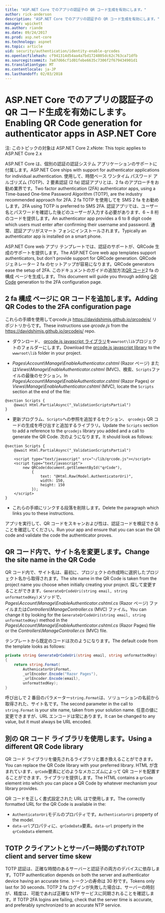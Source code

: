 ```yaml
---
title: "ASP.NET Core でのアプリの認証子の QR コード生成を有効にします。"
author: rick-anderson
description: "ASP.NET Core でのアプリの認証子の QR コード生成を有効にします。"
manager: wpickett
ms.author: riande
ms.date: 09/24/2017
ms.prod: asp.net-core
ms.technology: aspnet
ms.topic: article
uid: security/authentication/identity-enable-qrcodes
ms.openlocfilehash: cf941314d54aa4a7bd1724805dc62c763ca71dfb
ms.sourcegitcommit: 7a87d66cf1d01febe6635c7306f2f679434901d1
ms.translationtype: MT
ms.contentlocale: ja-JP
ms.lasthandoff: 02/03/2018
---
```

# <a name="enabling-qr-code-generation-for-authenticator-apps-in-aspnet-core"></a><span data-ttu-id="dd0ae-103">ASP.NET Core でのアプリの認証子の QR コード生成を有効にします。</span><span class="sxs-lookup"><span data-stu-id="dd0ae-103">Enabling QR Code generation for authenticator apps in ASP.NET Core</span></span>

<span data-ttu-id="dd0ae-104">注: このトピックの対象は ASP.NET Core 2.x</span><span class="sxs-lookup"><span data-stu-id="dd0ae-104">Note: This topic applies to ASP.NET Core 2.x</span></span>

<span data-ttu-id="dd0ae-105">ASP.NET Core は、個別の認証の認証システム アプリケーションのサポートに付属します。</span><span class="sxs-lookup"><span data-stu-id="dd0ae-105">ASP.NET Core ships with support for authenticator applications for individual authentication.</span></span> <span data-ttu-id="dd0ae-106">使用して、時間ベース ワンタイム パスワード アルゴリズム (TOTP)、2 要素認証 (2 fa) 認証アプリとは、2 fa のアプローチをお勧め業界です。</span><span class="sxs-lookup"><span data-stu-id="dd0ae-106">Two factor authentication (2FA) authenticator apps, using a Time-based One-time Password Algorithm (TOTP), are the industry recommended approach for 2FA.</span></span> <span data-ttu-id="dd0ae-107">2 fa TOTP を使用してを SMS 2 fa をお勧めします。</span><span class="sxs-lookup"><span data-stu-id="dd0ae-107">2FA using TOTP is preferred to SMS 2FA.</span></span> <span data-ttu-id="dd0ae-108">認証アプリでは、ユーザー名とパスワードを確認した後どのユーザーが入力する必要があります、6 ~ 8 桁のコードを提供します。</span><span class="sxs-lookup"><span data-stu-id="dd0ae-108">An authenticator app provides a 6 to 8 digit code which users must enter after confirming their username and password.</span></span> <span data-ttu-id="dd0ae-109">通常、認証アプリがスマート フォンにインストールされます。</span><span class="sxs-lookup"><span data-stu-id="dd0ae-109">Typically an authenticator app is installed on a smart phone.</span></span>

<span data-ttu-id="dd0ae-110">ASP.NET Core web アプリ テンプレートでは、認証のサポートが、QRCode 生成のサポートを提供します。</span><span class="sxs-lookup"><span data-stu-id="dd0ae-110">The ASP.NET Core web app templates support authenticators, but don't provide support for QRCode generation.</span></span> <span data-ttu-id="dd0ae-111">QRCode ジェネレーター 2 fa のセットアップが容易になります。</span><span class="sxs-lookup"><span data-stu-id="dd0ae-111">QRCode generators ease the setup of 2FA.</span></span> <span data-ttu-id="dd0ae-112">このドキュメントのガイドの追加方法[QR コード](https://wikipedia.org/wiki/QR_code)2 fa の構成 ページを生成します。</span><span class="sxs-lookup"><span data-stu-id="dd0ae-112">This document will guide you through adding [QR Code](https://wikipedia.org/wiki/QR_code) generation to the 2FA configuration page.</span></span>

## <a name="adding-qr-codes-to-the-2fa-configuration-page"></a><span data-ttu-id="dd0ae-113">2 fa 構成 ページに QR コードを追加します。</span><span class="sxs-lookup"><span data-stu-id="dd0ae-113">Adding QR Codes to the 2FA configuration page</span></span>

<span data-ttu-id="dd0ae-114">これらの手順を使用して*qrcode.js* https://davidshimjs.github.io/qrcodejs/ リポジトリからです。</span><span class="sxs-lookup"><span data-stu-id="dd0ae-114">These instructions use *qrcode.js* from the https://davidshimjs.github.io/qrcodejs/ repo.</span></span>

* <span data-ttu-id="dd0ae-115">ダウンロード、 [qrcode.js javascript ライブラリ](https://davidshimjs.github.io/qrcodejs/)を`wwwroot\lib`プロジェクトのフォルダーにします。</span><span class="sxs-lookup"><span data-stu-id="dd0ae-115">Download the [qrcode.js javascript library](https://davidshimjs.github.io/qrcodejs/) to the `wwwroot\lib` folder in your project.</span></span>

* <span data-ttu-id="dd0ae-116">*Pages\Account\Manage\EnableAuthenticator.cshtml* (Razor ページ) または*Views\Manage\EnableAuthenticator.cshtml* (MVC)、検索、`Scripts`ファイルの最後のセクション。</span><span class="sxs-lookup"><span data-stu-id="dd0ae-116">In *Pages\Account\Manage\EnableAuthenticator.cshtml* (Razor Pages) or *Views\Manage\EnableAuthenticator.cshtml* (MVC), locate the `Scripts` section at the end of the file:</span></span>

```cshtml
@section Scripts {
    @await Html.PartialAsync("_ValidationScriptsPartial")
}
```

* <span data-ttu-id="dd0ae-117">更新プログラム、`Scripts`への参照を追加するセクション、 `qrcodejs` QR コードの生成を呼び出すと追加するライブラリ。</span><span class="sxs-lookup"><span data-stu-id="dd0ae-117">Update the `Scripts` section to add a reference to the `qrcodejs` library you added and a call to generate the QR Code.</span></span> <span data-ttu-id="dd0ae-118">次のようになります。</span><span class="sxs-lookup"><span data-stu-id="dd0ae-118">It should look as follows:</span></span>

```cshtml
@section Scripts {
    @await Html.PartialAsync("_ValidationScriptsPartial")

    <script type="text/javascript" src="~/lib/qrcode.js"></script>
    <script type="text/javascript">
        new QRCode(document.getElementById("qrCode"),
            {
                text: "@Html.Raw(Model.AuthenticatorUri)",
                width: 150,
                height: 150
            });
    </script>
}
```

* <span data-ttu-id="dd0ae-119">これらの手順にリンクする段落を削除します。</span><span class="sxs-lookup"><span data-stu-id="dd0ae-119">Delete the paragraph which links you to these instructions.</span></span>

<span data-ttu-id="dd0ae-120">アプリを実行して、QR コードをスキャンおよび性は、認証コードを検証できることを確認してください。</span><span class="sxs-lookup"><span data-stu-id="dd0ae-120">Run your app and ensure that you can scan the QR code and validate the code the authenticator proves.</span></span>

## <a name="change-the-site-name-in-the-qr-code"></a><span data-ttu-id="dd0ae-121">QR コード内で、サイト名を変更します。</span><span class="sxs-lookup"><span data-stu-id="dd0ae-121">Change the site name in the QR Code</span></span>

<span data-ttu-id="dd0ae-122">QR コード内で、サイト名は、最初に、プロジェクトの作成時に選択したプロジェクト名から取得されます。</span><span class="sxs-lookup"><span data-stu-id="dd0ae-122">The site name in the QR Code is taken from the project name you choose when initially creating your project.</span></span> <span data-ttu-id="dd0ae-123">探して変更することができます、`GenerateQrCodeUri(string email, string unformattedKey)`メソッドで、 *Pages\Account\Manage\EnableAuthenticator.cshtml.cs* (Razor ページ) ファイルまたは*Controllers\ManageController.cs* (MVC) ファイル。</span><span class="sxs-lookup"><span data-stu-id="dd0ae-123">You can change it by looking for the `GenerateQrCodeUri(string email, string unformattedKey)` method in the *Pages\Account\Manage\EnableAuthenticator.cshtml.cs* (Razor Pages) file or the *Controllers\ManageController.cs* (MVC) file.</span></span> 

<span data-ttu-id="dd0ae-124">テンプレートから既定のコードは次のようになります。</span><span class="sxs-lookup"><span data-stu-id="dd0ae-124">The default code from the template looks as follows:</span></span>

```c#
private string GenerateQrCodeUri(string email, string unformattedKey)
{
    return string.Format(
        AuthenicatorUriFormat,
        _urlEncoder.Encode("Razor Pages"),
        _urlEncoder.Encode(email),
        unformattedKey);
}
```

<span data-ttu-id="dd0ae-125">呼び出しで 2 番目のパラメーター`string.Format`は、ソリューションの名前から取得された、サイト名です。</span><span class="sxs-lookup"><span data-stu-id="dd0ae-125">The second parameter in the call to `string.Format` is your site name, taken from your solution name.</span></span> <span data-ttu-id="dd0ae-126">任意の値に変更できますが、URL エンコードは常にあります。</span><span class="sxs-lookup"><span data-stu-id="dd0ae-126">It can be changed to any value, but it must always be URL encoded.</span></span>

## <a name="using-a-different-qr-code-library"></a><span data-ttu-id="dd0ae-127">別の QR コード ライブラリを使用します。</span><span class="sxs-lookup"><span data-stu-id="dd0ae-127">Using a different QR Code library</span></span>

<span data-ttu-id="dd0ae-128">QR コード ライブラリを優先されるライブラリと置き換えることができます。</span><span class="sxs-lookup"><span data-stu-id="dd0ae-128">You can replace the QR Code library with your preferred library.</span></span> <span data-ttu-id="dd0ae-129">HTML が含まれています、`qrCode`要素にどのようなメカニズムによって QR コードを配置することができます、ライブラリを提供します。</span><span class="sxs-lookup"><span data-stu-id="dd0ae-129">The HTML contains a `qrCode` element into which you can place a QR Code by whatever mechanism your library provides.</span></span>

<span data-ttu-id="dd0ae-130">QR コードを正しく書式設定された URL はで使用します。</span><span class="sxs-lookup"><span data-stu-id="dd0ae-130">The correctly formatted URL for the QR Code is available in the:</span></span>

* <span data-ttu-id="dd0ae-131">`AuthenticatorUri`モデルのプロパティです。</span><span class="sxs-lookup"><span data-stu-id="dd0ae-131">`AuthenticatorUri` property of the model.</span></span>
* <span data-ttu-id="dd0ae-132">`data-url`プロパティに、`qrCodeData`要素。</span><span class="sxs-lookup"><span data-stu-id="dd0ae-132">`data-url` property in the `qrCodeData` element.</span></span> 

## <a name="totp-client-and-server-time-skew"></a><span data-ttu-id="dd0ae-133">TOTP クライアントとサーバー時間のずれ</span><span class="sxs-lookup"><span data-stu-id="dd0ae-133">TOTP client and server time skew</span></span>

<span data-ttu-id="dd0ae-134">TOTP 認証は、正確な時間のあるサーバーと認証子の両方のデバイスに依存します。</span><span class="sxs-lookup"><span data-stu-id="dd0ae-134">TOTP authentication depends on both the server and authenticator device having an accurate time.</span></span> <span data-ttu-id="dd0ae-135">トークンの寿命は 30 秒です。</span><span class="sxs-lookup"><span data-stu-id="dd0ae-135">Tokens only last for 30 seconds.</span></span> <span data-ttu-id="dd0ae-136">TOTP 2 fa ログインが失敗した場合は、サーバーの時刻が、精度は、可能であれば正確な NTP サービスに同期されることを確認します。</span><span class="sxs-lookup"><span data-stu-id="dd0ae-136">If TOTP 2FA logins are failing, check that the server time is accurate, and preferably synchronized to an accurate NTP service.</span></span>
